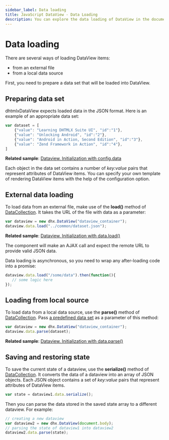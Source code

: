 ```yaml
---
sidebar_label: Data loading
title: JavaScript DataView - Data Loading 
description: You can explore the data loading of DataView in the documentation of the DHTMLX JavaScript UI library. Browse developer guides and API reference, try out code examples and live demos, and download a free 30-day evaluation version of DHTMLX Suite 7.
---
```


# Data loading

There are several ways of loading DataView items:

- from an external file
- from a local data source

First, you need to prepare a data set that will be loaded into DataView.

## Preparing data set

dhtmlxDataView expects loaded data in the JSON format. Here is an example of an appropriate data set:

~~~js
var dataset = [
  	{"value": "Learning DHTMLX Suite UI", "id":"1"},
    {"value": "Unlocking Android", "id":"2"},
    {"value": "Android in Action, Second Edition", "id":"3"},
    {"value": "Zend Framework in Action", "id":"4"},
]
~~~

**Related sample**: [Dataview. Initialization with config.data](https://snippet.dhtmlx.com/s547z4xr)

Each object in the data set contains a number of *key:value* pairs that represent attributes of DataView items. 
You can specify your own template of rendering DataView items with the help of the [](dataview/api/dataview_template_config.md) configuration option.

## External data loading

To load data from an external file, make use of the **load()** method of [DataCollection](data_collection.md). It takes the URL of the file with data as a parameter:

~~~js
var dataview = new dhx.DataView("dataview_container");
dataview.data.load("../common/dataset.json");
~~~

**Related sample**: [Dataview. Initialization with data.load()](https://snippet.dhtmlx.com/7rjmp5ol)

The component will make an AJAX call and expect the remote URL to provide valid JSON data.

Data loading is asynchronous, so you need to wrap any after-loading code into a promise:

~~~js
dataview.data.load("/some/data").then(function(){
   // some logic here
});
~~~

## Loading from local source

To load data from a local data source, use the **parse()** method of [DataCollection](data_collection.md). Pass [a predefined data set](#preparing-data-set) as a parameter of this method:

~~~js
var dataview = new dhx.DataView("dataview_container");
dataview.data.parse(dataset);
~~~

**Related sample**: [Dataview. Initialization with data.parse()](https://snippet.dhtmlx.com/shhsmgrq)

## Saving and restoring state

To save the current state of a dataview, use the **serialize()** method of [DataCollection](data_collection.md). It converts the data of a dataview into an array of JSON objects. 
Each JSON object contains a set of *key:value* pairs that represent attributes of DataView items.

~~~js
var state = dataview1.data.serialize();
~~~

Then you can parse the data stored in the saved state array to a different dataview. For example:

~~~js
// creating a new dataview
var dataview2 = new dhx.DataView(document.body);
// parsing the state of dataview1 into dataview2
dataview2.data.parse(state);
~~~
